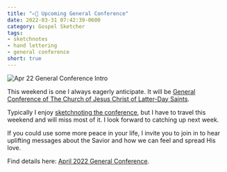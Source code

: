 ```yaml
---
title: "✍🏻 Upcoming General Conference"
date: 2022-03-31 07:42:39-0600
category: Gospel Sketcher
tags:
- sketchnotes
- hand lettering
- general conference
short: true 
---
```


![Apr 22 General Conference Intro](https://media.bennorris.com/images/gospelsketcher/general-conference/apr-2022/apr-22-general-conference-intro.jpg)

This weekend is one I always eagerly anticipate. It will be [General Conference of The Church of Jesus Christ of Latter-Day Saints](https://www.churchofjesuschrist.org/learn/general-conference?lang=eng).

Typically I enjoy [sketchnoting the conference](https://bennorris.com/tags/general-conference/), but I have to travel this weekend and will miss most of it. I look forward to catching up next week.

If you could use some more peace in your life, I invite you to join in to hear uplifting messages about the Savior and how we can feel and spread His love.

Find details here: [April 2022 General Conference](https://newsroom.churchofjesuschrist.org/event/april-2022-general-conference).
